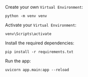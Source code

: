 Create your own `Virtual Environment`:
```
python -m venv venv
```

Activate your `Virtual Environment`:
```
venv\Scripts\activate
```

Install the required dependencies:
```
pip install -r requirements.txt
```

Run the app:
```
uvicorn app.main:app --reload
```
